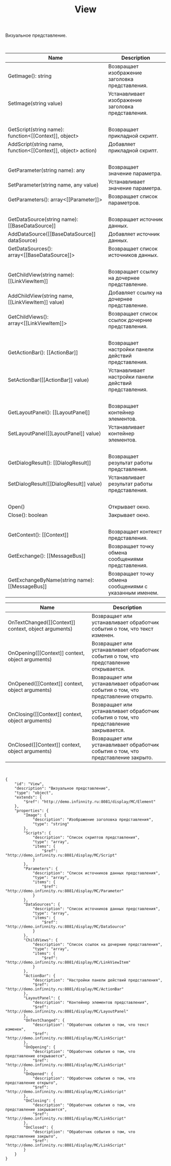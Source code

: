 ﻿---
layout: default
title: View
position: 4
categories: 
tags: 
---

Визуальное представление.

 

|Name|Description|
|----|-----------|
|GetImage(): string|Возвращает изображение заголовка представления.|
|SetImage(string value)|Устанавливает изображение заголовка представления.|
| | |
|GetScript(string name): function<[[Context]], object>|Возвращает прикладной скрипт.|
|AddScript(string name, function<[[Context]], object> action)|Добавляет прикладной скрипт.|
| | |
|GetParameter(string name): any|Возвращает значение параметра.|
|SetParameter(string name, any value)|Устанавливает значение параметра.|
|GetParameters(): array<[[Parameter]]>|Возвращает список параметров.|
| | |
|GetDataSource(string name): [[BaseDataSource]]|Возвращает источник данных.|
|AddDataSource([[BaseDataSource]] dataSource)|Добавляет источник данных.|
|GetDataSources(): array<[[BaseDataSource]]>|Возвращает список источников данных.|
| | |
|GetChildView(string name): [[LinkViewItem]]|Возвращает ссылку на дочернее представление.|
|AddChildView(string name, [[LinkViewItem]] value)|Добавляет ссылку на дочернее представление.|
|GetChildViews(): array<[[LinkViewItem]]>|Возвращает список ссылок дочерние представления.|
| | |
|GetActionBar(): [[ActionBar]]|Возвращает настройки панели действий представления.|
|SetActionBar([[ActionBar]] value)|Устанавливает настройки панели действий представления.|
| | |
|GetLayoutPanel(): [[LayoutPanel]]|Возвращает контейнер элементов.|
|SetLayoutPanel([[LayoutPanel]] value)|Устанавливает контейнер элементов.|
| | |
|GetDialogResult(): [[DialogResult]]|Возвращает результат работы представления.|
|SetDialogResult([[DialogResult]] value)|Устанавливает результат работы представления.|
| | |
|Open()|Открывает окно.|
|Close(): boolean|Закрывает окно.|
| | |
|GetContext(): [[Context]]|Возвращает контекст представления.|
|GetExchange(): [[MessageBus]]|Возвращает точку обмена сообщениями представления.|
|GetExchangeByName(string name): [[MessageBus]]|Возвращает точку обмена сообщениями с указанным именем.|

|Name|Description|
|----|-----------|
|OnTextChanged([[Context]] context, object arguments)|Возвращает или устанавливает обработчик события о том, что текст изменен.|
|OnOpening([[Context]] context, object arguments)|Возвращает или устанавливает обработчик события о том, что представление открывается.|
|OnOpened([[Context]] context, object arguments)|Возвращает или устанавливает обработчик события о том, что представление открыто.|
|OnClosing([[Context]] context, object arguments)|Возвращает или устанавливает обработчик события о том, что представление закрывается.|
|OnClosed([[Context]] context, object arguments)|Возвращает или устанавливает обработчик события о том, что представление закрыто.|

  

```
{
	"id": "View",
	"description": "Визуальное представление",
	"type": "object",
	"extends": {
		"$ref": "http://demo.infinnity.ru:8081/display/MC/Element"
	},
	"properties": {
		"Image": {
			"description": "Изображение заголовка представления",
			"type": "string"
		},
		"Scripts": {
			"description": "Список скриптов представления",
			"type": "array",
			"items": {
				"$ref": "http://demo.infinnity.ru:8081/display/MC/Script"
			}
		},
		"Parameters": {
			"description": "Список источников данных представления",
			"type": "array",
			"items": {
				"$ref": "http://demo.infinnity.ru:8081/display/MC/Parameter"
			}
		},
		"DataSources": {
			"description": "Список источников данных представления",
			"type": "array",
			"items": {
				"$ref": "http://demo.infinnity.ru:8081/display/MC/DataSource"
			}
		},
		"ChildViews": {
			"description": "Список ссылок на дочерние представления",
			"type": "array",
			"items": {
				"$ref": "http://demo.infinnity.ru:8081/display/MC/LinkViewItem"
			}
		},
		"ActionBar": {
			"description": "Настройки панели действий представления",
			"$ref": "http://demo.infinnity.ru:8081/display/MC/ActionBar"
		},
		"LayoutPanel": {
			"description": "Контейнер элементов представления",
			"$ref": "http://demo.infinnity.ru:8081/display/MC/LayoutPanel"
		},
		"OnTextChanged": {
			"description": "Обработчик события о том, что текст изменен",
			"$ref": "http://demo.infinnity.ru:8081/display/MC/LinkScript"
		},
		"OnOpening": {
			"description": "Обработчик события о том, что представление открывается",
			"$ref": "http://demo.infinnity.ru:8081/display/MC/LinkScript"
		},
		"OnOpened": {
			"description": "Обработчик события о том, что представление открыто",
			"$ref": "http://demo.infinnity.ru:8081/display/MC/LinkScript"
		},
		"OnClosing": {
			"description": "Обработчик события о том, что представление закрывается",
			"$ref": "http://demo.infinnity.ru:8081/display/MC/LinkScript"
		},
		"OnClosed": {
			"description": "Обработчик события о том, что представление закрыто",
			"$ref": "http://demo.infinnity.ru:8081/display/MC/LinkScript"
		}
	}
}
```

 

 

